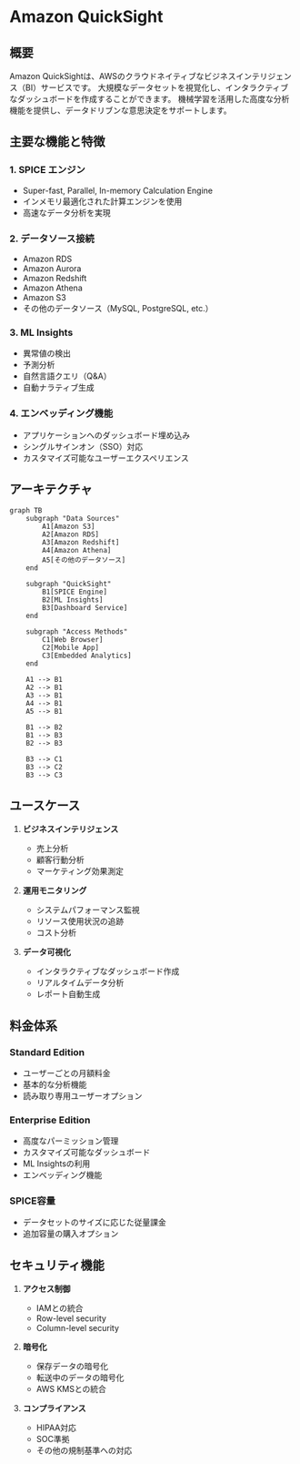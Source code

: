 # Amazon QuickSight

## 概要
Amazon QuickSightは、AWSのクラウドネイティブなビジネスインテリジェンス（BI）サービスです。
大規模なデータセットを視覚化し、インタラクティブなダッシュボードを作成することができます。
機械学習を活用した高度な分析機能を提供し、データドリブンな意思決定をサポートします。

## 主要な機能と特徴

### 1. SPICE エンジン
- Super-fast, Parallel, In-memory Calculation Engine
- インメモリ最適化された計算エンジンを使用
- 高速なデータ分析を実現

### 2. データソース接続
- Amazon RDS
- Amazon Aurora
- Amazon Redshift
- Amazon Athena
- Amazon S3
- その他のデータソース（MySQL, PostgreSQL, etc.）

### 3. ML Insights
- 異常値の検出
- 予測分析
- 自然言語クエリ（Q&A）
- 自動ナラティブ生成

### 4. エンベッディング機能
- アプリケーションへのダッシュボード埋め込み
- シングルサインオン（SSO）対応
- カスタマイズ可能なユーザーエクスペリエンス

## アーキテクチャ

```mermaid
graph TB
    subgraph "Data Sources"
        A1[Amazon S3]
        A2[Amazon RDS]
        A3[Amazon Redshift]
        A4[Amazon Athena]
        A5[その他のデータソース]
    end

    subgraph "QuickSight"
        B1[SPICE Engine]
        B2[ML Insights]
        B3[Dashboard Service]
    end

    subgraph "Access Methods"
        C1[Web Browser]
        C2[Mobile App]
        C3[Embedded Analytics]
    end

    A1 --> B1
    A2 --> B1
    A3 --> B1
    A4 --> B1
    A5 --> B1

    B1 --> B2
    B1 --> B3
    B2 --> B3

    B3 --> C1
    B3 --> C2
    B3 --> C3
```

## ユースケース

1. **ビジネスインテリジェンス**
   - 売上分析
   - 顧客行動分析
   - マーケティング効果測定

2. **運用モニタリング**
   - システムパフォーマンス監視
   - リソース使用状況の追跡
   - コスト分析

3. **データ可視化**
   - インタラクティブなダッシュボード作成
   - リアルタイムデータ分析
   - レポート自動生成

## 料金体系

### Standard Edition
- ユーザーごとの月額料金
- 基本的な分析機能
- 読み取り専用ユーザーオプション

### Enterprise Edition
- 高度なパーミッション管理
- カスタマイズ可能なダッシュボード
- ML Insightsの利用
- エンベッディング機能

### SPICE容量
- データセットのサイズに応じた従量課金
- 追加容量の購入オプション

## セキュリティ機能

1. **アクセス制御**
   - IAMとの統合
   - Row-level security
   - Column-level security

2. **暗号化**
   - 保存データの暗号化
   - 転送中のデータの暗号化
   - AWS KMSとの統合

3. **コンプライアンス**
   - HIPAA対応
   - SOC準拠
   - その他の規制基準への対応
